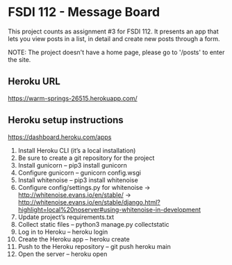 # FSDI 112 - Message Board
This project counts as assignment #3 for FSDI 112.
It presents an app that lets you view posts in a list, in detail and create new posts through a form.

NOTE: The project doesn't have a home page, please go to '/posts' to enter the site.

## Heroku URL
https://warm-springs-26515.herokuapp.com/

## Heroku setup instructions
https://dashboard.heroku.com/apps
1. Install Heroku CLI (it’s a local installation)
2. Be sure to create a git repository for the project
3. Install gunicorn – pip3 install gunicorn
4. Configure gunicorn – gunicorn config.wsgi
5. Install whitenoise – pip3 install whitenoise
6. Configure config/settings.py for whitenoise
-> http://whitenoise.evans.io/en/stable/ 
-> http://whitenoise.evans.io/en/stable/django.html?highlight=local%20noserver#using-whitenoise-in-development
7. Update project’s requirements.txt
8. Collect static files – python3 manage.py collectstatic
9. Log in to Heroku – heroku login
10. Create the Heroku app – heroku create
11. Push to the Heroku repository – git push heroku main
12. Open the server – heroku open
